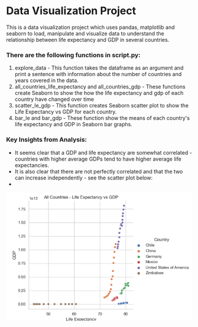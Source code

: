# Data Visualization Project
This is a data visualization project which uses pandas, matplotlib and seaborn to load, manipulate and visualize data to understand the relationship between life expectancy and GDP in several countries. 

### There are the following functions in script.py:
1. explore_data - This function takes the dataframe as an argument and print a sentence with information about the number of countries and years covered in the data.
2. all_countries_life_expectancy and all_countries_gdp - These functions create Seaborn to show the how the life expectancy and gdp of each country have changed over time
3. scatter_le_gdp - This function creates Seaborn scatter plot to show the Life Expectancy vs GDP for each country. 
4. bar_le and bar_gdp - These function show the means of each country's life expectancy and GDP in Seaborn bar graphs. 

### Key Insights from Analysis:
- It seems clear that a GDP and life expectancy are somewhat correlated - countries with higher average GDPs tend to have higher average life expectancies. 
- It is also clear that there are not perfectly correlated and that the two can increase independently - see the scatter plot below:
- 

![picture](https://github.com/MGoldstein18/Data-Visualization-Project/blob/master/scatter.png)
